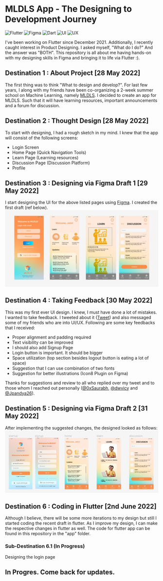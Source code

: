 # MLDLS App - The Designing to Development Journey

![Flutter](https://img.shields.io/badge/Flutter-FlutterFCA121?style=flat-square&logo=flutter)
![Figma](https://img.shields.io/badge/-Figma-black?style=flat-square&logo=figma)
![Dart](https://img.shields.io/badge/-Dart-blue?style=flat-square&logo=dart)
![UI](https://img.shields.io/badge/-UI-red?style=flat-square&logo=design)
![UX](https://img.shields.io/badge/-UX-pink?style=flat-square&logo=design)

I've been working on Flutter since December 2021. Additionally, I recently caught interest in Product Designing. I asked myself, "What do I do?" And the answer was "BOTH". 
This repository is all about me having hands-on with my designing skills in Figma and bringing it to life via Flutter :). 

## Destination 1 : About Project [28 May 2022]
The first thing was to think "What to design and develop?". For last few years, I along with my friends have been co-organizing a 2-week summer school on Machine Learning, namely [MLDLS](https://MLDLS.github.io). I decided to create an app for MLDLS. Such that it will have learning resources, important announcements and a forum for discussion.

## Destination 2 : Thought Design [28 May 2022]
To start with designing, I had a rough sketch in my mind. I knew that the app will consist of the following screens:
- Login Screen 
- Home Page (Quick Navigation Tools)
- Learn Page (Learning resources) 
- Discussion Page (Discussion Platform)
- Profile 

## Destination 3 : Designing via Figma Draft 1 [29 May 2022]
I start designing the UI for the above listed pages using [Figma](http://figma.com/). I created the first draft (ref below).
![Figma Draft 1](images/MLDLS_Figma_1.jpg) 

## Destination 4 : Taking Feedback [30 May 2022]
This was my first ever UI design. I knew, I must have done a lot of mistakes. I wanted to take feedback. I tweeted about it ([Tweet](https://twitter.com/Vedant_Bahel/status/1531338696037138433)) and also messaged some of my friends who are into UI/UX. 
Following are some key feedbacks that I received:
- Proper alignment and padding required 
- Text visibility can be improved 
- I should also add Signup Page
- Login button is important. It should be bigger
- Space utilization (top section besides logout button is eating a lot of space)
- Suggestion that I can use combination of two fonts
- Suggestion for better illustrations (Icon8 Plugin on Figma)

Thanks for suggestions and review to all who replied over my tweet and to those whom I reached out personally ([@0xSaurabh](https://twitter.com/0xSaurabh), [@dwvicy](https://twitter.com/dwvicy) and [@Jpandya26](https://twitter.com/Jpandya26)). 

## Destination 5 : Designing via Figma Draft 2 [31 May 2022]
After implementing the suggested changes, the designed looked as follows:
![Figma Draft 2](images/MLDLS_Figma_2.jpg) 

## Destination 6 : Coding in Flutter [2nd June 2022]
Although I believe, there will be some more iterations to my design but still I started coding the recent draft in flutter. As I improve my design, I can make the respective changes in flutter as well. 
The code for flutter app can be found in this repository in the "app" folder. 

### Sub-Destination 6.1 (In Progress)
Designing the login page

## In Progres. Come back for updates. 
